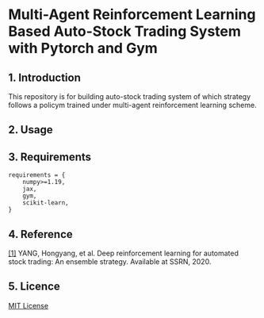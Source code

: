 # Multi-Agent Reinforcement Learning Based Auto-Stock Trading System with Pytorch and Gym

## 1. Introduction
This repository is for building auto-stock trading system 
of which strategy follows a policym trained under multi-agent reinforcement learning scheme.


## 2. Usage


## 3. Requirements
```
requirements = { 
    numpy>=1.19,
    jax,
    gym,
    scikit-learn,
}
```


## 4. Reference
[[1]](https://damoracapital.com/wp-content/uploads/2021/04/Deep-reinforcement-learning-for-Automated-Stock-trading-Ensemble-Strategy-ID3690996.pdf) YANG, Hongyang, et al. Deep reinforcement learning for automated stock trading: An ensemble strategy. Available at SSRN, 2020.


## 5. Licence
[MIT License](./LICENSE)
